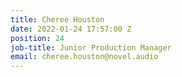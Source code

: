 ```yaml
---
title: Cheree Houston
date: 2022-01-24 17:57:00 Z
position: 24
job-title: Junior Production Manager
email: cheree.houston@novel.audio
---
```


